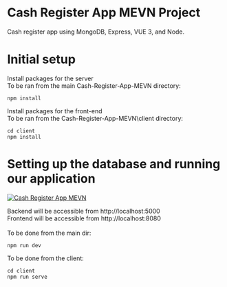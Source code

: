 # Cash Register App MEVN Project
Cash register app using MongoDB, Express, VUE 3, and Node.

# Initial setup
Install packages for the server \
To be ran from the main Cash-Register-App-MEVN directory:
```
npm install
```

Install packages for the front-end \
To be ran from the Cash-Register-App-MEVN\client directory:
```
cd client
npm install
```
# Setting up the database and running our application
[![Cash Register App MEVN](https://i.imgur.com/hW0bsHH.png)](https://www.youtube.com/watch?v=c7q6GFocEeU "CashRegisterAppMEVN Setup")

Backend will be accessible from http://localhost:5000 \
Frontend will be accessible from http://localhost:8080 \
\
To be done from the main dir:
```
npm run dev
```

To be done from the client:
```
cd client
npm run serve
```
